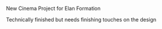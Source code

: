 New Cinema Project for Elan Formation 

Technically finished but needs finishing touches on the design
